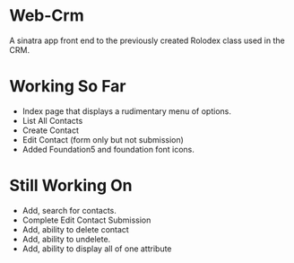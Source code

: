 Web-Crm
=======

A sinatra app front end to the previously created Rolodex class used in the CRM.

# Working So Far
  * Index page that displays a rudimentary menu of options.
  * List All Contacts
  * Create Contact
  * Edit Contact (form only but not submission)
  * Added Foundation5 and foundation font icons.

# Still Working On
  * Add, search for contacts.
  * Complete Edit Contact Submission
  * Add, ability to delete contact
  * Add, ability to undelete.
  * Add, ability to display all of one attribute
